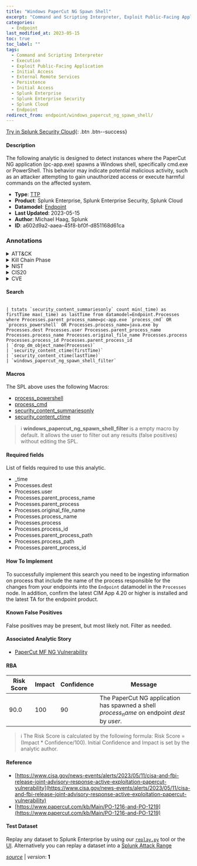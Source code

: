 ```yaml
---
title: "Windows PaperCut NG Spawn Shell"
excerpt: "Command and Scripting Interpreter, Exploit Public-Facing Application, External Remote Services"
categories:
  - Endpoint
last_modified_at: 2023-05-15
toc: true
toc_label: ""
tags:
  - Command and Scripting Interpreter
  - Execution
  - Exploit Public-Facing Application
  - Initial Access
  - External Remote Services
  - Persistence
  - Initial Access
  - Splunk Enterprise
  - Splunk Enterprise Security
  - Splunk Cloud
  - Endpoint
redirect_from: endpoint/windows_papercut_ng_spawn_shell/
---
```




[Try in Splunk Security Cloud](https://www.splunk.com/en_us/cyber-security.html){: .btn .btn--success}

#### Description

The following analytic is designed to detect instances where the PaperCut NG application (pc-app.exe) spawns a Windows shell, specifically cmd.exe or PowerShell. This behavior may indicate potential malicious activity, such as an attacker attempting to gain unauthorized access or execute harmful commands on the affected system.

- **Type**: [TTP](https://github.com/splunk/security_content/wiki/Detection-Analytic-Types)
- **Product**: Splunk Enterprise, Splunk Enterprise Security, Splunk Cloud
- **Datamodel**: [Endpoint](https://docs.splunk.com/Documentation/CIM/latest/User/Endpoint)
- **Last Updated**: 2023-05-15
- **Author**: Michael Haag, Splunk
- **ID**: a602d9a2-aaea-45f8-bf0f-d851168d61ca

### Annotations
<details>
  <summary>ATT&CK</summary>

<div markdown="1">

#### [ATT&CK](https://attack.mitre.org/)

| ID          | Technique   | Tactic         |
| ----------- | ----------- |--------------- |
| [T1059](https://attack.mitre.org/techniques/T1059/) | Command and Scripting Interpreter | Execution |

| [T1190](https://attack.mitre.org/techniques/T1190/) | Exploit Public-Facing Application | Initial Access |

| [T1133](https://attack.mitre.org/techniques/T1133/) | External Remote Services | Persistence, Initial Access |

</div>
</details>


<details>
  <summary>Kill Chain Phase</summary>

<div markdown="1">

* Installation
* Delivery


</div>
</details>


<details>
  <summary>NIST</summary>

<div markdown="1">

* DE.CM



</div>
</details>

<details>
  <summary>CIS20</summary>

<div markdown="1">

* CIS 10



</div>
</details>

<details>
  <summary>CVE</summary>

<div markdown="1">


</div>
</details>


#### Search

```

| tstats `security_content_summariesonly` count min(_time) as firstTime max(_time) as lastTime from datamodel=Endpoint.Processes where Processes.parent_process_name=pc-app.exe `process_cmd` OR `process_powershell` OR Processes.process_name=java.exe by Processes.dest Processes.user Processes.parent_process_name Processes.process_name Processes.original_file_name Processes.process Processes.process_id Processes.parent_process_id 
| `drop_dm_object_name(Processes)` 
| `security_content_ctime(firstTime)` 
| `security_content_ctime(lastTime)` 
| `windows_papercut_ng_spawn_shell_filter`
```

#### Macros
The SPL above uses the following Macros:
* [process_powershell](https://github.com/splunk/security_content/blob/develop/macros/process_powershell.yml)
* [process_cmd](https://github.com/splunk/security_content/blob/develop/macros/process_cmd.yml)
* [security_content_summariesonly](https://github.com/splunk/security_content/blob/develop/macros/security_content_summariesonly.yml)
* [security_content_ctime](https://github.com/splunk/security_content/blob/develop/macros/security_content_ctime.yml)

> :information_source:
> **windows_papercut_ng_spawn_shell_filter** is a empty macro by default. It allows the user to filter out any results (false positives) without editing the SPL.



#### Required fields
List of fields required to use this analytic.
* _time
* Processes.dest
* Processes.user
* Processes.parent_process_name
* Processes.parent_process
* Processes.original_file_name
* Processes.process_name
* Processes.process
* Processes.process_id
* Processes.parent_process_path
* Processes.process_path
* Processes.parent_process_id



#### How To Implement
To successfully implement this search you need to be ingesting information on process that include the name of the process responsible for the changes from your endpoints into the `Endpoint` datamodel in the `Processes` node. In addition, confirm the latest CIM App 4.20 or higher is installed and the latest TA for the endpoint product.
#### Known False Positives
False positives may be present, but most likely not. Filter as needed.

#### Associated Analytic Story
* [PaperCut MF NG Vulnerability](/stories/papercut_mf_ng_vulnerability)




#### RBA

| Risk Score  | Impact      | Confidence   | Message      |
| ----------- | ----------- |--------------|--------------|
| 90.0 | 100 | 90 | The PaperCut NG application has spawned a shell $process_name$ on endpoint $dest$ by $user$. |


> :information_source:
> The Risk Score is calculated by the following formula: Risk Score = (Impact * Confidence/100). Initial Confidence and Impact is set by the analytic author.


#### Reference

* [https://www.cisa.gov/news-events/alerts/2023/05/11/cisa-and-fbi-release-joint-advisory-response-active-exploitation-papercut-vulnerability](https://www.cisa.gov/news-events/alerts/2023/05/11/cisa-and-fbi-release-joint-advisory-response-active-exploitation-papercut-vulnerability)
* [https://www.papercut.com/kb/Main/PO-1216-and-PO-1219](https://www.papercut.com/kb/Main/PO-1216-and-PO-1219)



#### Test Dataset
Replay any dataset to Splunk Enterprise by using our [`replay.py`](https://github.com/splunk/attack_data#using-replaypy) tool or the [UI](https://github.com/splunk/attack_data#using-ui).
Alternatively you can replay a dataset into a [Splunk Attack Range](https://github.com/splunk/attack_range#replay-dumps-into-attack-range-splunk-server)




[*source*](https://github.com/splunk/security_content/tree/develop/detections/endpoint/windows_papercut_ng_spawn_shell.yml) \| *version*: **1**